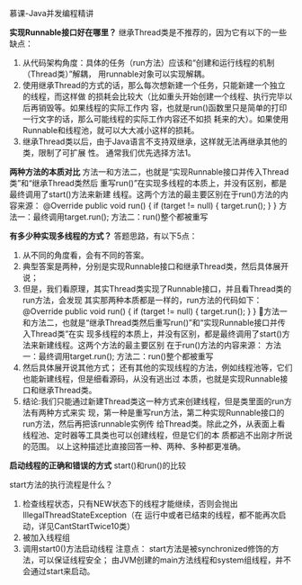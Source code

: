 慕课-Java并发编程精讲



**实现Runnable接口好在哪里？**
继承Thread类是不推荐的，因为它有以下的一些缺点：
1. 从代码架构角度：具体的任务（run方法）应该和“创建和运行线程的机制（Thread类）”解耦，
用runnable对象可以实现解耦。
2. 使用继承Thread的方式的话，那么每次想新建一个任务，只能新建一个独立的线程，而这样做
的损耗会比较大（比如重头开始创建一个线程、执行完毕以后再销毁等。如果线程的实际工作内
容，也就是run()函数里只是简单的打印一行文字的话，那么可能线程的实际工作内容还不如损
耗来的大）。如果使用Runnable和线程池，就可以大大减小这样的损耗。
3. 继承Thread类以后，由于Java语言不支持双继承，这样就无法再继承其他的类，限制了可扩展
性。
通常我们优先选择方法1。





**两种方法的本质对比**
方法一和方法二，也就是“实现Runnable接口并传入Thread类”和“继承Thread类然后
重写run()”在实现多线程的本质上，并没有区别，都是最终调用了start()方法来新建
线程。这两个方法的最主要区别在于run()方法的内容来源：
    @Override
    public void run() {
         if (target != null) {
            target.run();
         }
    }
方法一：最终调用target.run();
方法二：run()整个都被重写


**有多少种实现多线程的方式？**
答题思路，有以下5点：
1. 从不同的角度看，会有不同的答案。
2. 典型答案是两种，分别是实现Runnable接口和继承Thread类，然后具体展开说；
3. 但是，我们看原理，其实Thread类实现了Runnable接口，并且看Thread类的run方法，会发现
其实那两种本质都是一样的，run方法的代码如下：
    @Override
    public void run() {
        if (target != null) {
            target.run();
        }
    }
方法一和方法二，也就是“继承Thread类然后重写run()”和“实现Runnable接口并传入Thread类”在实
 现多线程的本质上，并没有区别，都是最终调用了start()方法来新建线程。这两个方法的最主要区别
 在于run()方法的内容来源：
 方法一：最终调用target.run();
 方法二：run()整个都被重写
 4. 然后具体展开说其他方式；
 还有其他的实现线程的方法，例如线程池等，它们也能新建线程，但是细看源码，从没有逃出过
 本质，也就是实现Runnable接口和继承Thread类。
 5. 结论:我们只能通过新建Thread类这一种方式来创建线程，但是类里面的run方法有两种方式来实
 现，第一种是重写run方法，第二种实现Runnable接口的run方法，然后再把该runnable实例传
 给Thread类。除此之外，从表面上看线程池、定时器等工具类也可以创建线程，但是它们的本
 质都逃不出刚才所说的范围。
 以上这种描述比直接回答一种、两种、多种都更准确。


**启动线程的正确和错误的方式**
start()和run()的比较

start方法的执行流程是什么？
1. 检查线程状态，只有NEW状态下的线程才能继续，否则会抛出IllegalThreadStateException（在
运行中或者已结束的线程，都不能再次启动，详见CantStartTwice10类）
2. 被加入线程组
3. 调用start0()方法启动线程
注意点：
start方法是被synchronized修饰的方法，可以保证线程安全；
由JVM创建的main方法线程和system组线程，并不会通过start来启动。